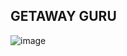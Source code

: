 ## GETAWAY GURU

![image](https://github.com/NicholasTerek/GetAway_Guru/assets/139080309/281cbeb8-b031-45f0-b74a-2bef65fd47ad)
